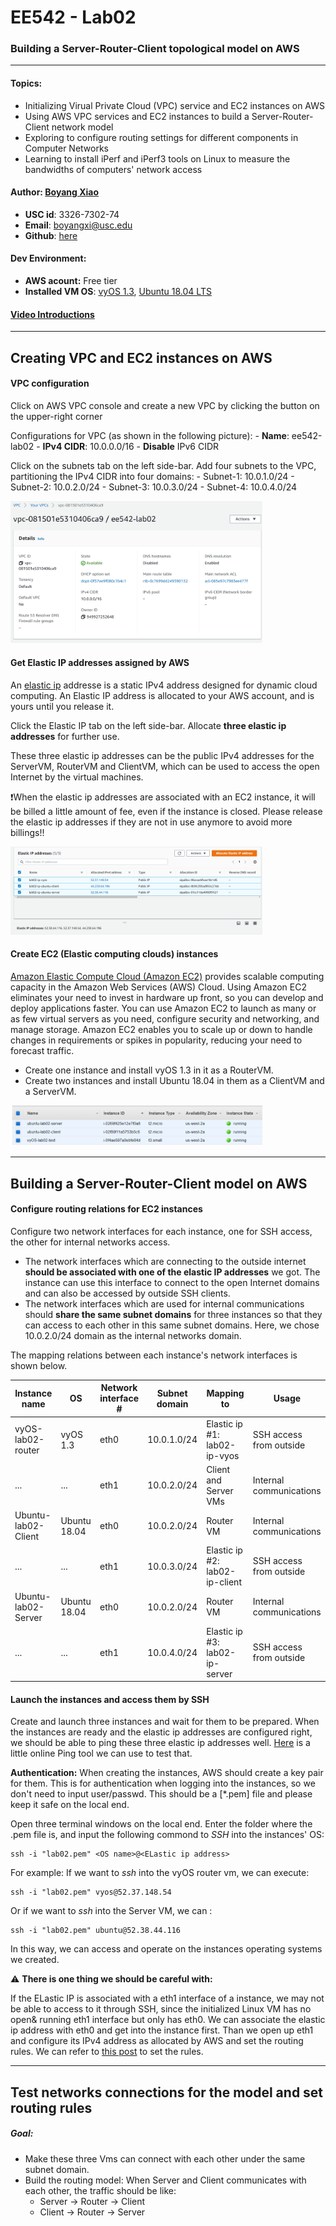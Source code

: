 # EE542 - Lab02

### Building a Server-Router-Client topological model on AWS
---
#### Topics:

- Initializing Virual Private Cloud (VPC) service and EC2 instances on AWS
- Using AWS VPC services and EC2 instances to build a Server-Router-Client network model
- Exploring to configure routing settings for different components in Computer Networks
- Learning to install iPerf and iPerf3 tools on Linux to measure the bandwidths of computers' network access

#### Author: [Boyang Xiao](https://www.linkedin.com/in/boyang-xiao-40b644225/)

- **USC id**:		3326-7302-74
- **Email**:		<a href="mailto:boyangxi@usc.edu">boyangxi@usc.edu</a>
- **Github**:	[here](https://github.com/SeanXiaoby)

#### Dev Environment:

- **AWS acount:** Free tier
- **Installed VM OS**: [vyOS 1.3](https://aws.amazon.com/marketplace/pp/prodview-o7dahbop7getw?sr=0-1&ref_=beagle&applicationId=AWSMPContessa), [Ubuntu 18.04 LTS](https://aws.amazon.com/marketplace/pp/prodview-pkjqrkcfgcaog?sr=0-1&ref_=beagle&applicationId=AWSMPContessa)

#### [Video Introductions]()

---
## Creating VPC and EC2 instances on AWS

#### VPC configuration
Click on AWS VPC console and create a new VPC by clicking the button on the upper-right corner

Configurations for VPC (as shown in the following picture):
    - **Name**: ee542-lab02
    - **IPv4 CIDR**: 10.0.0.0/16
    - **Disable** IPv6 CIDR

Click on the subnets tab on the left side-bar. Add four subnets to the VPC, partitioning the IPv4 CIDR into four domains:
    - Subnet-1: 10.0.1.0/24
    - Subnet-2: 10.0.2.0/24
    - Subnet-3: 10.0.3.0/24
    - Subnet-4: 10.0.4.0/24


<img src="./src/img1-2.png" width="80%">

#### Get Elastic IP addresses assigned by AWS
An [elastic ip](https://docs.aws.amazon.com/AWSEC2/latest/UserGuide/elastic-ip-addresses-eip.html) addresse is a static IPv4 address designed for dynamic cloud computing. An Elastic IP address is allocated to your AWS account, and is yours until you release it. 

Click the Elastic IP tab on the left side-bar. Allocate **three elastic ip addresses** for further use.

These three elastic ip addresses can be the public IPv4 addresses for the ServerVM, RouterVM and ClientVM, which can be used to access the open Internet by the virtual machines.

❗When the elastic ip addresses are associated with an EC2 instance, it will be billed a little amount of fee, even if the instance is closed. Please release the elastic ip addresses if they are not in use anymore to avoid more billings!!


<img src="./src/img1-3.png" width="80%">

#### Create EC2 (Elastic computing clouds) instances 
[Amazon Elastic Compute Cloud (Amazon EC2)](https://docs.aws.amazon.com/AWSEC2/latest/UserGuide/concepts.html) provides scalable computing capacity in the Amazon Web Services (AWS) Cloud. Using Amazon EC2 eliminates your need to invest in hardware up front, so you can develop and deploy applications faster. You can use Amazon EC2 to launch as many or as few virtual servers as you need, configure security and networking, and manage storage. Amazon EC2 enables you to scale up or down to handle changes in requirements or spikes in popularity, reducing your need to forecast traffic.
  - Create one instance and install vyOS 1.3 in it as a RouterVM.
  - Create two instances and install Ubuntu 18.04 in them as a ClientVM and a ServerVM.

<img src="./src/img1-4.png" width="80%">

---

## Building a Server-Router-Client model on AWS

#### Configure routing relations for EC2 instances
Configure two network interfaces for each instance, one for SSH access, the other for internal networks access.
  - The network interfaces which are connecting to the outside internet **should be associated with one of the elastic IP addresses** we got. The instance can use this interface to connect to the open Internet domains and can also be accessed by outside SSH clients.
  - The network interfaces which are used for internal communications should **share the same subnet domains** for three instances so that they can access to each other in this same subnet domains. Here, we chose 10.0.2.0/24 domain as the internal networks domain.

The mapping relations between each instance's network interfaces is shown below.

|Instance name  | OS |    Network interface #   | Subnet domain| Mapping to| Usage|
|---|----|----| ---| ---| --- |
|vyOS-lab02-router|vyOS 1.3| eth0| 10.0.1.0/24 | Elastic ip #1: lab02-ip-vyos| SSH access from outside|
|...    | ...   |eth1| 10.0.2.0/24| Client and Server VMs| Internal communications|
|Ubuntu-lab02-Client| Ubuntu 18.04| eth0 | 10.0.2.0/24| Router VM| Internal communications|
|...| ...| eth1| 10.0.3.0/24| Elastic ip #2: lab02-ip-client| SSH access from outside|
|Ubuntu-lab02-Server| Ubuntu 18.04| eth0 | 10.0.2.0/24| Router VM| Internal communications|
|...| ...| eth1| 10.0.4.0/24| Elastic ip #3: lab02-ip-server| SSH access from outside|

#### Launch the instances and access them by SSH
Create and launch three instances and wait for them to be prepared. When the instances are ready and the elastic ip addresses are configured right, we should be able to ping these three elastic ip addresses well. [Here](https://networkappers.com/tools/ping-tool) is a little online Ping tool we can use to test that.

**Authentication:** When creating the instances, AWS should create a key pair for them. This is for authentication when logging into the instances, so we don't need to input user/passwd. This should be a [*.pem] file and please keep it safe on the local end.

Open three terminal windows on the local end. Enter the folder where the .pem file is, and input the following commond to *SSH* into the instances' OS:

```shell
ssh -i "lab02.pem" <OS name>@<ELastic ip address>
```

For example: If we want to *ssh* into the vyOS router vm, we can execute:
```shell
ssh -i "lab02.pem" vyos@52.37.148.54
```
Or if we want to *ssh* into the Server VM, we can :

```shell
ssh -i "lab02.pem" ubuntu@52.38.44.116
```
In this way, we can access and operate on the instances operating systems we created. 

⚠ **There is one thing we should be careful with:**

If the ELastic IP is associated with a eth1 interface of a instance, we may not be able to access to it through SSH, since the initialized Linux VM has no open& running eth1 interface but only has eth0. We can associate the elastic ip address with eth0 and get into the instance first. Than we open up eth1 and configure its IPv4 address as allocated by AWS and set the routing rules. We can refer to [this post](https://serverfault.com/questions/1066245/cannot-ssh-to-second-network-interface-in-ubuntu-20-04-on-ec2) to set the rules.

---

## Test networks connections for the model and set routing rules

##### Goal:
- Make these three Vms can connect with each other under the same subnet domain.
- Build the routing model: When Server and Client communicates with each other, the traffic should be like:
  - Server -> Router -> Client
  - Client -> Router -> Server